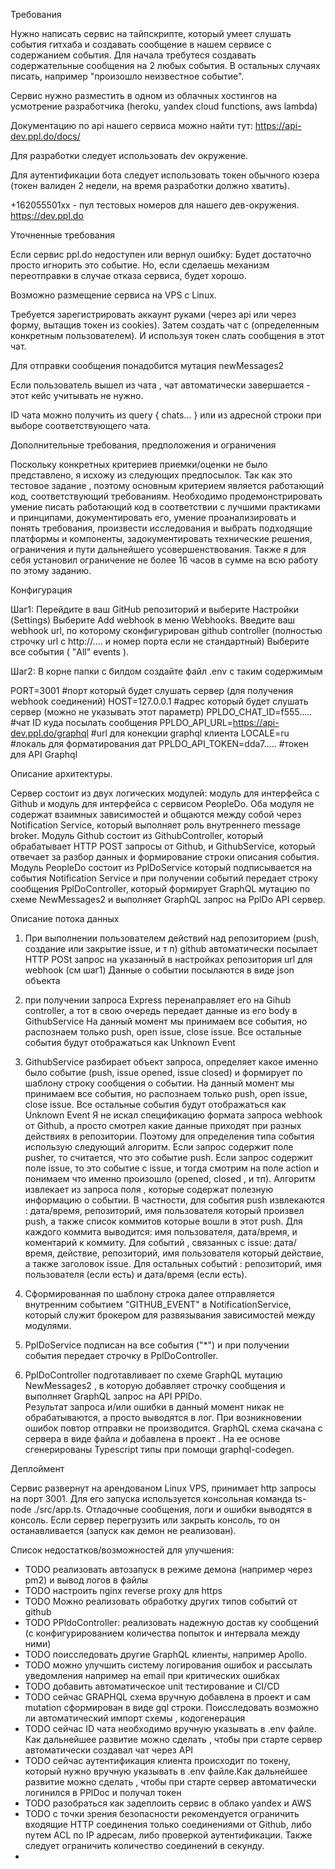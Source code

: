 Требования


Нужно написать сервис на тайпскрипте, который умеет слушать события гитхаба и создавать сообщение в 
нашем сервисе с содержанием события.
Для начала требутеся создавать содержательные сообщения на 2 любых события. 
В остальных случаях писать, например "произошло неизвестное событие".

Сервис нужно разместить в одном из облачных хостингов на усмотрение разработчика (heroku, 
yandex cloud functions, aws lambda)

Документацию по api нашего сервиса можно найти тут: https://api-dev.ppl.do/docs/

Для разработки следует использовать dev окружение.

Для аутентификации бота следует использовать токен обычного юзера (токен валиден 2 недели, на время
разработки должно хватить).

+162055501хх - пул тестовых номеров для нашего дев-окружения. https://dev.ppl.do


Уточненные требования


Если сервис ppl.do недоступен или вернул ошибку: Будет достаточно просто игнорить это событие. 
Но, если сделаешь механизм переотправки в случае отказа сервиса, будет хорошо.

Возможно размещение сервиса на VPS  с Linux.

Требуется зарегистрировать аккаунт руками (через api или через форму, вытащив токен из cookies). 
Затем создать чат с (определенным конкретным пользователем). 
И используя токен слать сообщения в этот чат.

Для отправки сообщения понадобится мутация newMessages2


Если пользователь вышел из чата , чат автоматически завершается - этот кейс учитывать не нужно.

ID чата можно получить из query { chats... } или из адресной строки при выборе соответствующего чата.



Дополнительные требования, предположения и ограничения

Поскольку конкретных критериев приемки/оценки не было представлено, я исхожу из следующих предпосылок.
Так как это тестовое задание , поэтому основным критерием является работающий код, соответствующий требованиям.
Необходимо продемонстрировать умение писать работающий код в соответствии с лучшими практиками и принципами, 
документировать его, умение проанализировать и понять требования, произвести исследования и выбрать подходящие
платформы и компоненты, задокументировать технические решения, ограничения и пути дальнейшего усовершенствования.
Также я для себя установил ограничение не более 16 часов в сумме на всю работу по этому заданию.




Конфигурация


Шаг1:
Перейдите в ваш GitHub репозиторий и выберите Настройки (Settings)
Выберите Add webhook в меню Webhooks.
Введите ваш webhook url, по которому сконфигурирован github controller (полностью строчку url с http://.... и номер порта если не стандартный)
Выберите все события ( "All" events ).



Шаг2: 
В корне папки с билдом создайте файл .env с таким содержимым

PORT=3001                                            #порт который будет слушать сервер (для получения webhook соединений)
HOST=127.0.0.1                                       #адрес который будет слушать сервер (можно не указывать этот параметр)
PPLDO_CHAT_ID=f555.....                              #чат ID куда посылать сообщения
PPLDO_API_URL=https://api-dev.ppl.do/graphql         #url для конекции graphql клиента
LOCALE=ru                                            #локаль для форматирования дат
PPLDO_API_TOKEN=dda7.....                            #токен для API Graphql



Описание архитектуры.

Сервер состоит из двух логических модулей: модуль для интерфейса с Github и модуль для интерфейса с сервисом PeopleDo.
Оба модуля не содержат взаимных зависимостей и общаются между собой через Notification Service, который выполняет роль
внутреннего message broker. 
Модуль Github состоит из GithubController, который обрабатывает HTTP POST запросы от Github, и GithubService, который
отвечает за разбор данных и формирование строки описания события.
Модуль PeopleDo состоит из PplDoService который подписывается на события Notification Service и при получении событий
передает строку сообщения PplDoController, который формирует GraphQL мутацию по схеме NewMessages2 и выполняет GraphQL запрос
на PplDo API сервер.


Описание потока данных
1. При выполнении пользователем действий над репозиторием (push, создание или закрытие issue, и т п)
github автоматически посылает HTTP POSt запрос на указанный в настройках репозитория url для webhook (см шаг1)
   Данные о событии посылаются в виде json объекта
 
   
2. при получении запроса Express перенаправляет его на Gihub controller, а тот в свою очередь передает данные из
его body в GithubService
   На данный момент мы принимаем все события, но распознаем только push, open issue, close issue.
   Все остальные события будут отображаться как Unknown Event

3. GithubService разбирает объект запроса, определяет какое именно было событие (push, issue opened, issue closed)
и формирует по шаблону строку сообщения о событии.
   На данный момент мы принимаем все события, но распознаем только push, open issue, close issue.
   Все остальные события будут отображаться как Unknown Event
   Я не искал спецификацию формата запроса webhook от Github, а просто смотрел какие данные приходят при разных
   действиях в репозитории. Поэтому для определения типа события использую следующий алгоритм. 
   Если запрос содержит поле pusher, то считается, что это событие push. Если запрос содержит
   поле issue, то это событие с issue, и тогда смотрим на поле action и понимаем что именно произошло (opened, closed , и тп).
   Алгоритм извлекает из запроса поля , которые содержат полезную информацию о событии.
   В частности, для события push извлекаются : дата/время, репозиторий, имя пользователя который произвел push, а также 
   список коммитов которые вошли в этот push. Для каждого коммита выводится: имя пользователя, дата/время, и 
   коментарий к коммиту. 
   Для событий , связанных с issue: дата/время, действие, репозиторий, имя пользователя который действие, а также
   заголовок issue.
   Для остальных событий : репозиторий, имя пользователя (если есть) и дата/время (если есть).
   
4. Сформированная по шаблону строка далее отправляется внутренним событием "GITHUB_EVENT" в NotificationService, который
служит брокером для развязывания зависимостей между модулями.

5. PplDoService подписан на все события ("*") и при получении события передает строчку в PplDoController.

6. PplDoController подготавливает по схеме GraphQL мутацию NewMessages2 , в которую добавляет строчку сообщения и 
   выполняет GraphQL запрос на API PPlDo.  
   Результат запроса и/или ошибки в данный момент никак не обрабатываются, а просто выводятся в лог.
   При возникновении ошибок повтор отправки не производится.
   GraphQL схема скачана с сервера в виде файла и добавлена в проект . На ее основе сгенерированы Typescript типы
   при помощи graphql-codegen.




Деплоймент

Сервис развернут на арендованом Linux VPS, принимает http запросы на порт 3001.
Для его запуска используется консольная команда ts-node ./src/app.ts.
Отладочные сообщения, логи и ошибки выводятся в консоль.
Если сервер перегрузить или закрыть консоль, то он останавливается (запуск как демон не реализован).




Список недостатков/возможностей для улучшения:


* TODO реализовать автозапуск в режиме демона (например через pm2) и вывод логов в файлы
* TODO настроить nginx reverse proxy для https
* TODO Можно реализовать обработку других типов событий от github
* TODO PPldoController: реализовать надежную достав ку сообщений (с конфигурированием количества попыток и интервала между ними)
* TODO поисследовать другие GraphQL клиенты, например Apollo.
* TODO можно улучшить систему логирования ошибок и рассылать уведомления например на email при критических ошибках
* TODO добавить автоматическое unit тестирование и CI/CD
* TODO сейчас GRAPHQL схема вручную добавлена в проект и сам mutation сформирован в виде gql строки.
       Поисследовать возможно ли автоматический импорт схемы , кодогенерация
* TODO сейчас ID чата необходимо вручную указывать в .env файле. Как дальнейшее развитие можно сделать , чтобы
  при старте сервер автоматически создавал чат через API
* TODO сейчас аутентификация клиента происходит по токену, который нужно вручную указывать в .env файле.Как дальнейшее развитие можно сделать , чтобы
  при старте сервер автоматически логинился в PPlDoc и получал токен
* TODO разобраться как задеплоить сервис в облако yandex и AWS
* TODO c точки зрения безопасности рекомендуется ограничить входящие HTTP соединения только соединениями от Github,
     либо путем ACL по IP адресам, либо проверкой аутентификации. Также следует ограничить количество соединений в 
     секунду.
*   